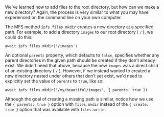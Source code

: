 We've learned how to add files to the root directory, but how can we make a new
directory? Again, the process is very similar to what you may have experienced on
the command line on your own computer.

The MFS method `ipfs.files.mkdir` creates a new directory at a specified path. For example, to
add a directory `images` to our root directory ( `/` ), we could do this:

`await ipfs.files.mkdir('/images')`

An optional `parents` property, which defaults to `false`, specifies whether any
parent directories in the given path should be created if they don't already exist.
We didn't need that above, because the new `images` was a direct child of an existing
directory ( `/` ). However, if we instead wanted to created a new directory
nested under others that don't yet exist, we'd need to explicitly set the value of
`parents` to `true`, like so:

`await ipfs.files.mkdir('/my/beautiful/images', { parents: true })`

Although the goal of creating a missing path is similar, notice how we use the `{ parents: true }` option with `files.mkdir` instead of the `{ create: true }` option that was available with `files.write`.
